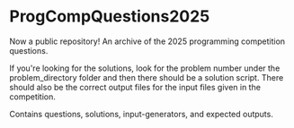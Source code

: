 # ProgCompQuestions2025

Now a public repository! An archive of the 2025 programming competition questions. 

If you're looking for the solutions, look for the problem number under the problem_directory folder and then there should be a solution script. There should also be the correct output files for the input files given in the competition. 

Contains questions, solutions, input-generators, and expected outputs. 
